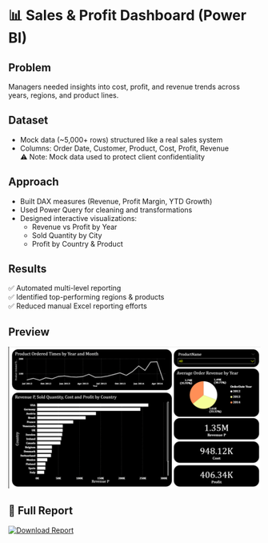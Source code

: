 # 📊 Sales & Profit Dashboard (Power BI)

## Problem
Managers needed insights into cost, profit, and revenue trends across years, regions, and product lines.

## Dataset
- Mock data (~5,000+ rows) structured like a real sales system  
- Columns: Order Date, Customer, Product, Cost, Profit, Revenue  
⚠️ Note: Mock data used to protect client confidentiality

## Approach
- Built DAX measures (Revenue, Profit Margin, YTD Growth)  
- Used Power Query for cleaning and transformations  
- Designed interactive visualizations:  
  - Revenue vs Profit by Year  
  - Sold Quantity by City  
  - Profit by Country & Product  

## Results
✅ Automated multi-level reporting  
✅ Identified top-performing regions & products  
✅ Reduced manual Excel reporting efforts  

## Preview
![Overview](Overview.png)

## 📄 Full Report
[![Download Report](https://img.shields.io/badge/PDF-View%20Report-red?logo=adobeacrobatreader)](Report.pdf)


